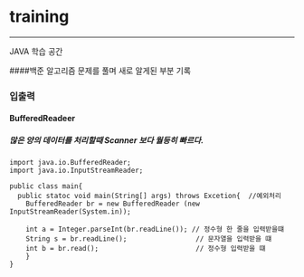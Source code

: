 # training

* * *

JAVA 학습 공간 

####백준 알고리즘 문제를 풀며 새로 알게된 부분 기록

### 입출력

#### BufferedReadeer   

##### 많은 양의 데이터를 처리할때 Scanner 보다 월등히 빠르다.   

```
import java.io.BufferedReader;
import java.io.InputStreamReader;

public class main{
  public statoc void main(String[] args) throws Excetion{  //예외처리
    BufferedReader br = new BufferedReader (new InputStreamReader(System.in));
    
    int a = Integer.parseInt(br.readLine()); // 정수형 한 줄을 입력받을떄
    String s = br.readLine();                 // 문자열을 입력받을 떄
    int b = br.read();                        // 정수형 입력받을 떄
    }
}
```
   
